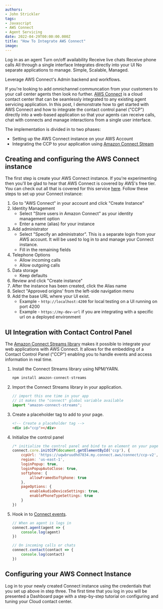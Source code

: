 ```yaml
---
authors:
- John Strickler
tags:
- Javascript
- AWS Connect
- Agent Servicing
date: 2022-04-29T00:00:00.000Z
title: "How To Integrate AWS Connect"
image: 
---
```


Log in as an agent
Turn on/off availability
Receive live chats
Receive phone calls
All through a single interface
Integrates directly into your UI
No separate applications to manage.
Simple, Scalable, Managed.

Leverage AWS Connect's Admin backend and workflows.

If you're looking to add omnichannel communcation from your customers to your call center agents then look no further.  [AWS Connect](https://aws.amazon.com/connect) is a cloud contact center that can be seamlessly integrated to any existing agent servicing application.  In this post, I demonstrate how to get started with AWS Connect and how to integrate the contact control panel ("CCP") directly into a web-based application so that your agents can receive calls, chat with connects and manage interactions from a single user interface.

The implementation is divided in to two phases:

- Setting up the AWS Connect instance on your AWS Account
- Integrating the CCP to your application using [Amazon Connect Stream](https://github.com/amazon-connect/amazon-connect-streams)

## Creating and configuring the AWS Connect instance

The first step is create your AWS Connect instance.  If you're experimenting then you'll be glad to hear that AWS Connect is covered by AWS's free tier.  You can check out all that is covered for this service [here](https://aws.amazon.com/connect/pricing#AWS_Free_Tier).   Follow these steps to set up your Connect instance:

1. Go to "AWS Connect" in your account and click "Create Instance"
1. Identity Management
   - Select "Store users in Amazon Connect" as your identity management option
   - Enter a name (alias) for your instance
1. Add administrator
   - Select "Specify an administrator".  This is a separate login from your AWS account.  It will be used to log in to and manage your Connect instance.
   - Fill in the remaining fields
1. Telephone Options
   - Allow incoming calls
   - Allow outgoing calls
1. Data storage
   - Keep defaults
1. Review and click "Create instance"
1. After the instance has been created, click the Alias name
1. Select "Approved origins' from the left-side navigation menu
1. Add the base URL where your UI exist.
   - Example - `http://localhost:4200` for local testing on a UI running on port 4200
   - Example - `https://my-dev-url` if you are integrating with a specific url on a deployed environment

## UI Integration with Contact Control Panel

The [Amazon Connect Streams library](https://github.com/amazon-connect/amazon-connect-streams) makes it possible to integrate your web applications with AWS Connect.  It allows for the embedding of a Contact Control Panel ("CCP") enabling you to handle events and access information in real time.

1. Install the Connect Streams library using NPM/YARN.

    ```js
    npm install amazon-connect-streams
    ```

1. Import the Connect Streams library in your application.  

    ```js
    // import this one time in your app
    // it makes the "connect" global variable available
    import "amazon-connect-streams";
    ```

1. Create a placeholder tag to add to your page.  

    ```html
    <!-- Create a placeholder tag -->
    <div id="ccp"></div>
    ```

1. Initialize the control panel

    ```js
    /* initialize the control panel and bind to an element on your page */
    connect.core.initCCP(document.getElementById('ccp'), {
        ccpUrl: 'https://uqwbruudhd7834.my.connect.aws/connect/ccp-v2',
        region: 'us-east-1',
        loginPopup: true,
        loginPopupAutoClose: true,
        softphone: {
            allowFramedSoftphone: true
        },
        pageOptions: {
            enableAudioDeviceSettings: true,
            enablePhoneTypeSettings: true
        }
    })
    ```

1. Hook in to [Connect events](https://github.com/amazon-connect/amazon-connect-streams/blob/master/Documentation.md).

    ```js
    // When an agent is logs in
    connect.agent(agent => {
        console.log(agent)
    })

    // On incoming calls or chats
    connect.contact(contact => {
        console.log(contact)
    })
    ```

## Configuring your AWS Connect Instance

Log in to your newly created Connect instance using the credentials that you set up above in step three.  The first time that you log in you will be presented a Dashboard page with a step-by-step tutorial on configuring and tuning your Cloud contact center. 
